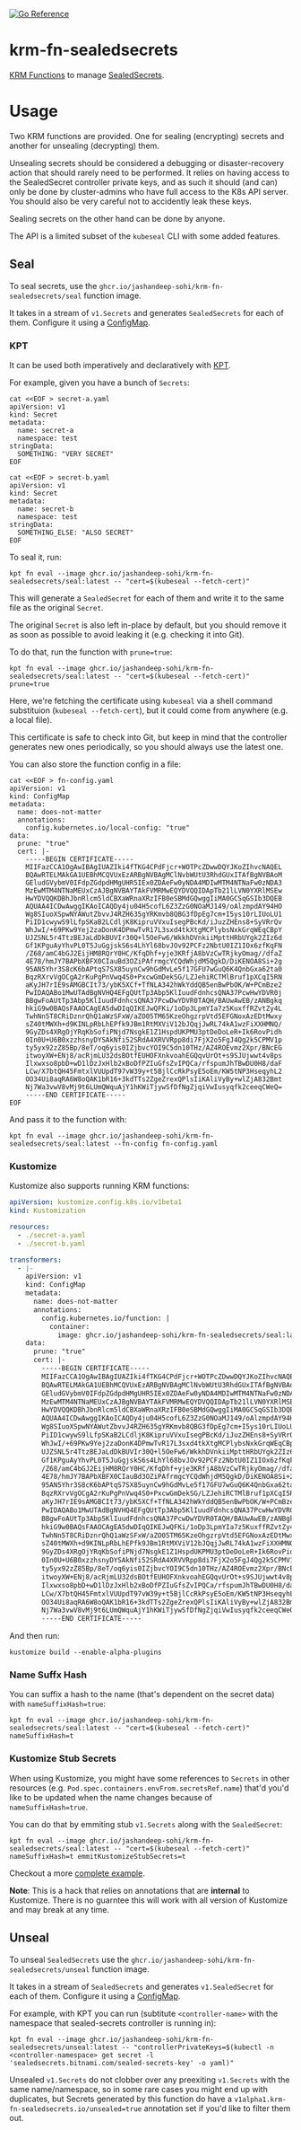[![Go Reference](https://pkg.go.dev/badge/github.com/jashandeep-sohi/krm-fn-sealedsecrets.svg)](https://pkg.go.dev/github.com/jashandeep-sohi/krm-fn-sealedsecrets)

# krm-fn-sealedsecrets

[KRM Functions](https://github.com/kubernetes-sigs/kustomize/blob/master/cmd/config/docs/api-conventions/functions-spec.md)
to manage [SealedSecrets](https://github.com/bitnami-labs/sealed-secrets).

# Usage

Two KRM functions are provided. One for sealing (encrypting) secrets and
another for unsealing (decrypting) them.

Unsealing secrets should be considered a debugging or disaster-recovery action that 
should rarely need to be performed. It relies on having access to the SealedSecret
controller private keys, and as such it should (and can) only be done by cluster-admins
who have full access to the K8s API server. You should also be very careful not
to accidently leak these keys.

Sealing secrets on the other hand can be done by anyone.

The API is a limited subset of the `kubeseal` CLI with some added features.

## Seal

To seal secrets, use the `ghcr.io/jashandeep-sohi/krm-fn-sealedsecrets/seal` function image.

It takes in a stream of `v1.Secrets` and generates `SealedSecrets` for each of them.
Configure it using a [ConfigMap](https://pkg.go.dev/github.com/jashandeep-sohi/krm-fn-sealedsecrets@v0/pkg/seal#ConfigMapData).

### KPT

It can be used both imperatively and declaratively with [KPT](https://kpt.dev/).

For example, given you have a bunch of `Secrets`:

```shell
cat <<EOF > secret-a.yaml
apiVersion: v1
kind: Secret
metadata:
  name: secret-a
  namespace: test
stringData:
  SOMETHING: "VERY SECRET"
EOF

cat <<EOF > secret-b.yaml
apiVersion: v1
kind: Secret
metadata:
  name: secret-b
  namespace: test
stringData:
  SOMETHING_ELSE: "ALSO SECRET"
EOF
```

To seal it, run:

```shell
kpt fn eval --image ghcr.io/jashandeep-sohi/krm-fn-sealedsecrets/seal:latest -- "cert=$(kubeseal --fetch-cert)"
```

This will generate a `SealedSecret` for each of them and write it to the same file
as the original `Secret`.

The original `Secret` is also left in-place by default, but you should remove
it as soon as possible to avoid leaking it (e.g. checking it into Git).

To do that, run the function with `prune=true`:

```shell
kpt fn eval --image ghcr.io/jashandeep-sohi/krm-fn-sealedsecrets/seal:latest -- "cert=$(kubeseal --fetch-cert)" prune=true
```

Here, we're fetching the certificate using `kubeseal` via a shell command
substituion (`kubeseal --fetch-cert`), but it could come from anywhere (e.g. a local file).

This certificate is safe to check into Git, but keep in mind that the controller
generates new ones periodically, so you should always use the latest one.

You can also store the function config in a file:

```shell
cat <<EOF > fn-config.yaml
apiVersion: v1
kind: ConfigMap
metadata:
  name: does-not-matter
  annotations:
    config.kubernetes.io/local-config: "true"
data:
  prune: "true"
  cert: |-
    -----BEGIN CERTIFICATE-----
    MIIFazCCA1OgAwIBAgIUAZIki4fTKG4CPdFjcr+WOTPcZDwwDQYJKoZIhvcNAQEL
    BQAwRTELMAkGA1UEBhMCQVUxEzARBgNVBAgMClNvbWUtU3RhdGUxITAfBgNVBAoM
    GEludGVybmV0IFdpZGdpdHMgUHR5IEx0ZDAeFw0yNDA4MDIwMTM4NTNaFw0zNDA3
    MzEwMTM4NTNaMEUxCzAJBgNVBAYTAkFVMRMwEQYDVQQIDApTb21lLVN0YXRlMSEw
    HwYDVQQKDBhJbnRlcm5ldCBXaWRnaXRzIFB0eSBMdGQwggIiMA0GCSqGSIb3DQEB
    AQUAA4ICDwAwggIKAoICAQDy4ju04H5cofL6Z3ZzG0NOaMJ149/oAlzmpdAY94HO
    Wg8SIuoXSpwNYAWutZbvvJ4RZH635gYRKmvb8QBG3fDpEg7cm+I5ys10rLIUoLU1
    PiID1cwywS9lLfpSKaB2LCdljK8KipruVVxuIsegPBcKd/iJuzZHEns8+SyVRrQv
    WhJwI/+69PKw9Yej2zaDonK4DPmwTvR17L3sxd4tkXtgMCPlybsNxkGrqWEqCBpY
    UJZSNL5r4TtzBEJaLdDkBUVIr30Q+l5OeFw6/WkkhDVnkiiMpttHRbUYgk2ZIz6d
    Gf1KPguAyYhvPL0T5JuGgjskS6s4LhYl68bvJOv92PCFz2NbtU0IZ1IOx6zfKqFN
    /Z68/amC4bGJ2EijHM8RQrY0HC/KfqDhf+yje3KRfjA8bVzCwTRjkyOmag//dfaZ
    4E78/hmJY7BAPbXBFX0CIauBd3OZiPAfrmgcYCQdWhjdM5QgkD/DiKENOA8Si+2g
    95AN5Yhr3S8cK6bAPtqS7SX85uynCw9hGdMvLe5f17GFU7wGuQ6K4QnbGxa62ta0
    BqzRXrvVgOCgA2rKuPgPnVwq4S0+PxcwGmDekSG/LZJehiRCTMlBruf1pXCqI5RN
    aKyJH7rIE9sAMGBCIt73/ybK5XCf+TfNLA342hWkYddQB5enBwPbOK/W+PCmBze2
    PwIDAQABo1MwUTAdBgNVHQ4EFgQUtTp3Abp5KlIuudFdnhcsQNA37PcwHwYDVR0j
    BBgwFoAUtTp3Abp5KlIuudFdnhcsQNA37PcwDwYDVR0TAQH/BAUwAwEB/zANBgkq
    hkiG9w0BAQsFAAOCAgEA5dwDIqQIKEJwQFKi/1oDp3LpmYIa7z5KuxffRZvtZy4L
    TwhNn5T8CRiDznrQhQ1aWzSFxW/aZO05TM65KzeOhgzrpVtd5EFGNoxAzEDtMwxy
    sZ40tMWXh+d9KINLpRbLhEPfk9JBm1RtMXViV12bJQqjJwRL74kA1wzFiXXHMNQ/
    9GyZDs4XRgOjYRqKbSofiPNjd7NsgkE1Z1HspdUKPMU3ptDeDoLeR+Ik6RovPidh
    0In0U+U6B0xzzhsnyDYSAkNfi52SRdA4XRVVRpp8di7FjX2o5FgJ4Qg2k5CPMV1p
    ty5yx92zZ85Bp/8eT/oq6yis0IZjbvcYOI9C5dn10THz/AZ4ROEvmz2Xpr/BNcEG
    itwoyXW+ENj8/acRjmLU32dsBOtfEUHOFXnkvoahEGQqvUrOt+s9SJUjwwt4v8ps
    Ilxwxso8pbD+wD1lDzJxHlb2xBoDfPZIuGfsZvIPQCa/rfspumJhTBwDU0H8/daF
    LCw/X7btQH45FmtxlVUUpdT97vW39y+t5BjlCcRkPsyE5oEm/KW5tNP3HseqyhL2
    OO34Ui8aqRA6W8oQAK1bR16+3kdTTs2ZgeZrexQPlsIiKAliVyBy+wlZjA832Bmt
    Nj7Wa3vwV8vMj9t6LUmQWquAjY1hKWiTjywSfDfNgZjqiVwIusyqfk2ceeqCWeQ=
    -----END CERTIFICATE-----
EOF
```

And pass it to the function with:

```shell
kpt fn eval --image ghcr.io/jashandeep-sohi/krm-fn-sealedsecrets/seal:latest --fn-config fn-config.yaml
```

### Kustomize

Kustomize also supports running KRM functions:

```yaml
apiVersion: kustomize.config.k8s.io/v1beta1
kind: Kustomization

resources:
  - ./secret-a.yaml
  - ./secret-b.yaml

transformers:
  - |-
    apiVersion: v1
    kind: ConfigMap
    metadata:
      name: does-not-matter
      annotations:
        config.kubernetes.io/function: |
          container:
            image: ghcr.io/jashandeep-sohi/krm-fn-sealedsecrets/seal:latest
    data:
      prune: "true"
      cert: |-
        -----BEGIN CERTIFICATE-----
        MIIFazCCA1OgAwIBAgIUAZIki4fTKG4CPdFjcr+WOTPcZDwwDQYJKoZIhvcNAQEL
        BQAwRTELMAkGA1UEBhMCQVUxEzARBgNVBAgMClNvbWUtU3RhdGUxITAfBgNVBAoM
        GEludGVybmV0IFdpZGdpdHMgUHR5IEx0ZDAeFw0yNDA4MDIwMTM4NTNaFw0zNDA3
        MzEwMTM4NTNaMEUxCzAJBgNVBAYTAkFVMRMwEQYDVQQIDApTb21lLVN0YXRlMSEw
        HwYDVQQKDBhJbnRlcm5ldCBXaWRnaXRzIFB0eSBMdGQwggIiMA0GCSqGSIb3DQEB
        AQUAA4ICDwAwggIKAoICAQDy4ju04H5cofL6Z3ZzG0NOaMJ149/oAlzmpdAY94HO
        Wg8SIuoXSpwNYAWutZbvvJ4RZH635gYRKmvb8QBG3fDpEg7cm+I5ys10rLIUoLU1
        PiID1cwywS9lLfpSKaB2LCdljK8KipruVVxuIsegPBcKd/iJuzZHEns8+SyVRrQv
        WhJwI/+69PKw9Yej2zaDonK4DPmwTvR17L3sxd4tkXtgMCPlybsNxkGrqWEqCBpY
        UJZSNL5r4TtzBEJaLdDkBUVIr30Q+l5OeFw6/WkkhDVnkiiMpttHRbUYgk2ZIz6d
        Gf1KPguAyYhvPL0T5JuGgjskS6s4LhYl68bvJOv92PCFz2NbtU0IZ1IOx6zfKqFN
        /Z68/amC4bGJ2EijHM8RQrY0HC/KfqDhf+yje3KRfjA8bVzCwTRjkyOmag//dfaZ
        4E78/hmJY7BAPbXBFX0CIauBd3OZiPAfrmgcYCQdWhjdM5QgkD/DiKENOA8Si+2g
        95AN5Yhr3S8cK6bAPtqS7SX85uynCw9hGdMvLe5f17GFU7wGuQ6K4QnbGxa62ta0
        BqzRXrvVgOCgA2rKuPgPnVwq4S0+PxcwGmDekSG/LZJehiRCTMlBruf1pXCqI5RN
        aKyJH7rIE9sAMGBCIt73/ybK5XCf+TfNLA342hWkYddQB5enBwPbOK/W+PCmBze2
        PwIDAQABo1MwUTAdBgNVHQ4EFgQUtTp3Abp5KlIuudFdnhcsQNA37PcwHwYDVR0j
        BBgwFoAUtTp3Abp5KlIuudFdnhcsQNA37PcwDwYDVR0TAQH/BAUwAwEB/zANBgkq
        hkiG9w0BAQsFAAOCAgEA5dwDIqQIKEJwQFKi/1oDp3LpmYIa7z5KuxffRZvtZy4L
        TwhNn5T8CRiDznrQhQ1aWzSFxW/aZO05TM65KzeOhgzrpVtd5EFGNoxAzEDtMwxy
        sZ40tMWXh+d9KINLpRbLhEPfk9JBm1RtMXViV12bJQqjJwRL74kA1wzFiXXHMNQ/
        9GyZDs4XRgOjYRqKbSofiPNjd7NsgkE1Z1HspdUKPMU3ptDeDoLeR+Ik6RovPidh
        0In0U+U6B0xzzhsnyDYSAkNfi52SRdA4XRVVRpp8di7FjX2o5FgJ4Qg2k5CPMV1p
        ty5yx92zZ85Bp/8eT/oq6yis0IZjbvcYOI9C5dn10THz/AZ4ROEvmz2Xpr/BNcEG
        itwoyXW+ENj8/acRjmLU32dsBOtfEUHOFXnkvoahEGQqvUrOt+s9SJUjwwt4v8ps
        Ilxwxso8pbD+wD1lDzJxHlb2xBoDfPZIuGfsZvIPQCa/rfspumJhTBwDU0H8/daF
        LCw/X7btQH45FmtxlVUUpdT97vW39y+t5BjlCcRkPsyE5oEm/KW5tNP3HseqyhL2
        OO34Ui8aqRA6W8oQAK1bR16+3kdTTs2ZgeZrexQPlsIiKAliVyBy+wlZjA832Bmt
        Nj7Wa3vwV8vMj9t6LUmQWquAjY1hKWiTjywSfDfNgZjqiVwIusyqfk2ceeqCWeQ=
        -----END CERTIFICATE-----
```

And then run:

```shell
kustomize build --enable-alpha-plugins
```

### Name Suffx Hash

You can suffix a hash to the name (that's dependent on the secret data) with `nameSuffixHash=true`:

```shell
kpt fn eval --image ghcr.io/jashandeep-sohi/krm-fn-sealedsecrets/seal:latest -- "cert=$(kubeseal --fetch-cert)" nameSuffixHash=t
```

### Kustomize Stub Secrets

When using Kustomize, you might have some references to `Secrets` in other
resources (e.g. `Pod.spec.containers.envFrom.secretsRef.name`) that'd you'd like to
be updated when the name changes because of `nameSuffixHash=true`.

You can do that by emmiting stub `v1.Secrets` along with the `SealedSecret`:

```shell
kpt fn eval --image ghcr.io/jashandeep-sohi/krm-fn-sealedsecrets/seal:latest -- "cert=$(kubeseal --fetch-cert)" nameSuffixHash=t emmitKustomizeStubSecrets=t
```

Checkout a more [complete example](./examples/seal-suffix-hash-name-ref).

**Note**: This is a hack that relies on annotations that are **internal** to Kustomize. There is no guarntee this will work with all version of Kustomize and may break at any time.

## Unseal

To unseal `SealedSecrets` use the `ghcr.io/jashandeep-sohi/krm-fn-sealedsecrets/unseal` function image.

It takes in a stream of `SealedSecrets` and generates `v1.SealedSecret` for each of them.
Configure it using a [ConfigMap](https://pkg.go.dev/github.com/jashandeep-sohi/krm-fn-sealedsecrets@v0/pkg/unseal#ConfigMapData).


For example, with KPT you can run (subtitute `<controller-name>` with the namespace that sealed-secrets controller is running in):

```shell
kpt fn eval --image ghcr.io/jashandeep-sohi/krm-fn-sealedsecrets/unseal:latest -- "controllerPrivateKeys=$(kubectl -n <controller-namespace> get secret -l 'sealedsecrets.bitnami.com/sealed-secrets-key' -o yaml)"
```

Unsealed `v1.Secrets` do not clobber over any preexiting `v1.Secrets` with the same name/namespace,
so in some rare cases you might end up with duplicates, but Secrets generated by this function do have a
`v1alpha1.krm-fn-sealedsecrets.io/unsealed=true` annotation set if you'd like to filter them out.
